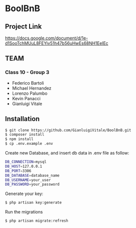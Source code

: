# BoolBnB

## Project Link

https://docs.google.com/document/d/1e-d1SooTchMUuL8FEYiv51h47b56uHwEs68NH1EeIEc

## TEAM
### Class 10 - Group 3

- Federico Bartoli
- Michael Hernandez
- Lorenzo Palumbo
- Kevin Panacci
- Gianluigi Vitale

## Installation

```sh
$ git clone https://github.com/GianluigiVitale/BoolBnB.git
$ composer install
$ npm install
$ cp .env.example .env
```

Create new Database, and insert db data in .env file as follow:

```sh
DB_CONNECTION=mysql
DB_HOST=127.0.0.1
DB_PORT=3306
DB_DATABASE=database_name
DB_USERNAME=your_user
DB_PASSWORD=your_password
```

Generate your key:

```sh
$ php artisan key:generate
```

Run the migrations

```sh
$ php artisan migrate:refresh
```
